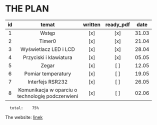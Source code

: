 
# THE PLAN 

|**id**     |**temat**                                  |**written**|**ready_pdf**|**date**|
| :---:                | :---:  | :---: | :---: | :---:|
|  1  | Wstęp                                               |   [x] | [x] | 31.03  |  
|  2  | Timer0                                              |   [x] | [x] | 21.04  |  
|  3  | Wyświetlacz LED i LCD                               |   [x] | [x] | 28.04  |  
|  4  | Przyciski i klawiatura                              |   [x] | [x] | 05.05  |  
|  5  | Zegar                                               |   [x] | [ ] | 12.05  |  
|  6  | Pomiar temperatury                                  |   [x] | [ ] | 19.05  |    
|  7  | Interfejs RSR232                                    |   [x] | [ ] | 26.05  |  
|  8  | Komunikacja w oparciu o <br>technologię podczerwieni|   [x] | [ ] | 02.06  |  


      total:    75%  


The website:
[linek](http://std2.phys.uni.lodz.pl/mikroprocesory/)